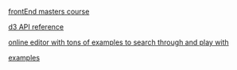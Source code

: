 [frontEnd masters course](https://frontendmasters.com/courses/d3-v4/enter-append)

[d3 API reference](https://github.com/d3/d3/blob/master/API.md)

[online editor with tons of examples to search through and play with](http://blockbuilder.org/)

[examples](https://bl.ocks.org/)
